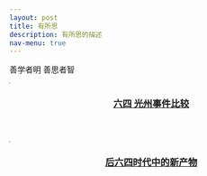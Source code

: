 ```yaml
---
layout: post
title: 有所思
description: 有所思的描述
nav-menu: true
---
```


善学者明 善思者智

<!-- Main -->
<div id="main">
    <!-- One -->
    <section id="one" class="tiles">
        <article>
            <span class="image">
                <img src="data:image/gif;base64,R0lGODlhAQABAIAAAAUEBAAAACwAAAAAAQABAAACAkQBADs=" alt="" />
            </span>
            <header class="major">
                <h3>
                    <a href="/fqz1.html#ID6" class="link">六四 光州事件比较</a>
                </h3>
                <p></p>
            </header>
        </article>
        <article>
            <span class="image">
                <img src="data:image/gif;base64,R0lGODlhAQABAIAAAAUEBAAAACwAAAAAAQABAAACAkQBADs=" alt="" />
            </span>
            <header class="major">
                <h3>
                    <a href="/fqz1.html#ID5" class="link">后六四时代中的新产物</a>
                </h3>
                <p></p>
            </header>
        </article>
    </section>
</div>

